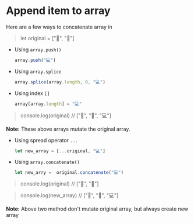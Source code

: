 # Append item to array

Here are a few ways to concatenate array in

> let original = ["👦", "🥪"]

- Using `array.push()`

   ```js
   array.push("💻")
   ```

- Using `array.splice`

   ```js
   array.splice(array.length, 0, "💻")
   ```

- Using index `[]`

   ```js
   array[array.length] = "💻"
   ```

> console.log(original) // ["👦", "🥪", "💻"]

**Note:** These above arrays mutate the original array.

- Using spread operator `...`

   ```js
   let new_array = [...original, "💻"]
   ```

- Using `array.concatenate()`

   ```js
   let new_arry =  original.concatenate("💻")
   ```

> console.log(original) // ["👦", "🥪"]

> console.log(new_array) // ["👦", "🥪", "💻"]

**Note:** Above two method don't mutate original array, but always create new array